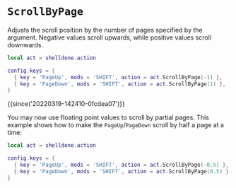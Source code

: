 # `ScrollByPage`

Adjusts the scroll position by the number of pages specified by the argument.
Negative values scroll upwards, while positive values scroll downwards.

```lua
local act = shelldone.action

config.keys = {
  { key = 'PageUp', mods = 'SHIFT', action = act.ScrollByPage(-1) },
  { key = 'PageDown', mods = 'SHIFT', action = act.ScrollByPage(1) },
}
```

{{since('20220319-142410-0fcdea07')}}

You may now use floating point values to scroll by partial pages.  This example shows
how to make the `PageUp`/`PageDown` scroll by half a page at a time:

```lua
local act = shelldone.action

config.keys = {
  { key = 'PageUp', mods = 'SHIFT', action = act.ScrollByPage(-0.5) },
  { key = 'PageDown', mods = 'SHIFT', action = act.ScrollByPage(0.5) },
}
```
